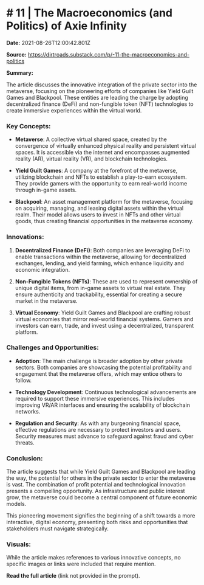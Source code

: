 # # 11 | The Macroeconomics (and Politics) of Axie Infinity

**Date:** 2021-08-26T12:00:42.801Z

**Source:** https://dirtroads.substack.com/p/-11-the-macroeconomics-and-politics

**Summary:**

The article discusses the innovative integration of the private sector into the metaverse, focusing on the pioneering efforts of companies like Yield Guilt Games and Blackpool. These entities are leading the charge by adopting decentralized finance (DeFi) and non-fungible token (NFT) technologies to create immersive experiences within the virtual world.

### Key Concepts:

- **Metaverse**: A collective virtual shared space, created by the convergence of virtually enhanced physical reality and persistent virtual spaces. It is accessible via the internet and encompasses augmented reality (AR), virtual reality (VR), and blockchain technologies.

- **Yield Guilt Games**: A company at the forefront of the metaverse, utilizing blockchain and NFTs to establish a play-to-earn ecosystem. They provide gamers with the opportunity to earn real-world income through in-game assets.

- **Blackpool**: An asset management platform for the metaverse, focusing on acquiring, managing, and leasing digital assets within the virtual realm. Their model allows users to invest in NFTs and other virtual goods, thus creating financial opportunities in the metaverse economy.

### Innovations:

1. **Decentralized Finance (DeFi)**: Both companies are leveraging DeFi to enable transactions within the metaverse, allowing for decentralized exchanges, lending, and yield farming, which enhance liquidity and economic integration.

2. **Non-Fungible Tokens (NFTs)**: These are used to represent ownership of unique digital items, from in-game assets to virtual real estate. They ensure authenticity and trackability, essential for creating a secure market in the metaverse.

3. **Virtual Economy**: Yield Guilt Games and Blackpool are crafting robust virtual economies that mirror real-world financial systems. Gamers and investors can earn, trade, and invest using a decentralized, transparent platform.

### Challenges and Opportunities:

- **Adoption**: The main challenge is broader adoption by other private sectors. Both companies are showcasing the potential profitability and engagement that the metaverse offers, which may entice others to follow.

- **Technology Development**: Continuous technological advancements are required to support these immersive experiences. This includes improving VR/AR interfaces and ensuring the scalability of blockchain networks.

- **Regulation and Security**: As with any burgeoning financial space, effective regulations are necessary to protect investors and users. Security measures must advance to safeguard against fraud and cyber threats.

### Conclusion:

The article suggests that while Yield Guilt Games and Blackpool are leading the way, the potential for others in the private sector to enter the metaverse is vast. The combination of profit potential and technological innovation presents a compelling opportunity. As infrastructure and public interest grow, the metaverse could become a central component of future economic models.

This pioneering movement signifies the beginning of a shift towards a more interactive, digital economy, presenting both risks and opportunities that stakeholders must navigate strategically.

### Visuals:

While the article makes references to various innovative concepts, no specific images or links were included that require mention.

**Read the full article** (link not provided in the prompt).